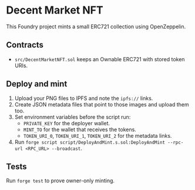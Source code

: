 # Decent Market NFT

This Foundry project mints a small ERC721 collection using OpenZeppelin.

## Contracts

- `src/DecentMarketNFT.sol` keeps an Ownable ERC721 with stored token URIs.

## Deploy and mint

1. Upload your PNG files to IPFS and note the `ipfs://` links.
2. Create JSON metadata files that point to those images and upload them too.
3. Set environment variables before the script run:
   - `PRIVATE_KEY` for the deployer wallet.
   - `MINT_TO` for the wallet that receives the tokens.
   - `TOKEN_URI_0`, `TOKEN_URI_1`, `TOKEN_URI_2` for the metadata links.
4. Run `forge script script/DeployAndMint.s.sol:DeployAndMint --rpc-url <RPC_URL> --broadcast`.

## Tests

Run `forge test` to prove owner-only minting.
